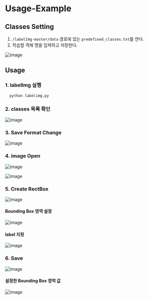 # Usage-Example

## Classes Setting

1. `/labelImg-master/data` 경로에 있는 `predefined_classes.txt`를 연다.
2. 학습할 객체 명을 입력하고 저장한다.

![image](https://github.com/user-attachments/assets/0d275691-f103-4056-9736-9a510ef36e3f)

## Usage

### 1. labelImg 실행

```
  python labelimg.py
```

### 2. classes 목록 확인

![image](https://github.com/user-attachments/assets/fe67919c-a44d-4418-a76f-869e90d7998b)

### 3. Save Format Change

![image](https://github.com/user-attachments/assets/3c4c4aaf-42f4-455d-98de-647f17900ccf)

### 4. image Open

![image](https://github.com/user-attachments/assets/1e3733d1-d015-47c0-88cc-4f1fb8e6dc5d)

![image](https://github.com/user-attachments/assets/8ee9c52e-0355-4207-92f3-3b2c6129340c)

### 5. Create RectBox

![image](https://github.com/user-attachments/assets/5f7b1f2b-1242-4c99-a4c3-ddace456cf1d)

#### Bounding Box 영역 설정

![image](https://github.com/user-attachments/assets/11f64ffe-0bd1-47bb-be89-68b8ba256d6f)

#### label 지정

![image](https://github.com/user-attachments/assets/1f45884c-5f44-4798-813b-5aee8dc5e90c)

### 6. Save

![image](https://github.com/user-attachments/assets/9c1f2b47-8dd3-4c9f-8bce-3a9fdac2937f)

#### 설정한 Bounding Box 영역 값

![image](https://github.com/user-attachments/assets/fe04851f-e3a9-459c-9c35-b16e752ad4fe)
